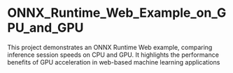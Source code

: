 # ONNX_Runtime_Web_Example_on_GPU_and_GPU
This project demonstrates an ONNX Runtime Web example, comparing inference session speeds on CPU and GPU. It highlights the performance benefits of GPU acceleration in web-based machine learning applications
